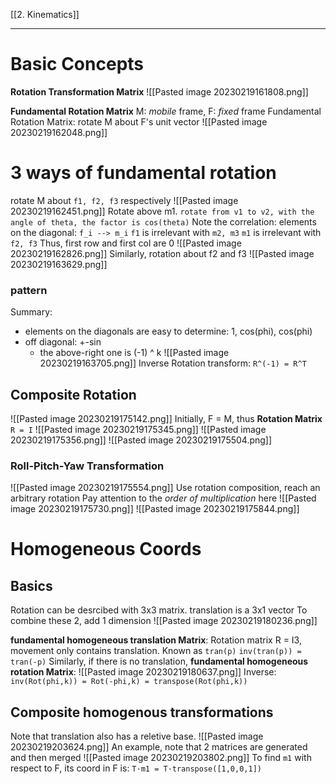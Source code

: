 [[2. Kinematics]]
****
# Basic Concepts
**Rotation Transformation Matrix**
![[Pasted image 20230219161808.png]]

**Fundamental Rotation Matrix**
M: _mobile_ frame, F: _fixed_ frame
Fundamental Rotation Matrix: rotate M about F's unit vector
![[Pasted image 20230219162048.png]]

# 3 ways of fundamental rotation
rotate M about `f1, f2, f3` respectively
![[Pasted image 20230219162451.png]]
Rotate above m1.
`rotate from v1 to v2, with the angle of theta, the factor is cos(theta)`
Note the correlation:
elements on the diagonal: `f_i --> m_i`
`f1` is irrelevant with `m2, m3`
`m1` is irrelevant with `f2, f3`
Thus, first row and first col are 0
![[Pasted image 20230219162826.png]]
Similarly, rotation about f2 and f3
![[Pasted image 20230219163629.png]]
### pattern
Summary:
- elements on the diagonals are easy to determine: 1, cos(phi), cos(phi)
- off diagonal: +-sin
	- the above-right one is (-1) ^ k
![[Pasted image 20230219163705.png]]
Inverse Rotation transform: `R^(-1) = R^T`

## Composite Rotation
![[Pasted image 20230219175142.png]]
Initially, F = M, thus **Rotation Matrix** `R = I`
![[Pasted image 20230219175345.png]]
![[Pasted image 20230219175356.png]]
![[Pasted image 20230219175504.png]]
### Roll-Pitch-Yaw Transformation
![[Pasted image 20230219175554.png]]
Use rotation composition, reach an arbitrary rotation
Pay attention to the _order of multiplication_ here
![[Pasted image 20230219175730.png]]
![[Pasted image 20230219175844.png]]


# Homogeneous Coords
## Basics
Rotation can be desrcibed with 3x3 matrix. translation is a 3x1 vector
To combine these 2, add 1 dimension
![[Pasted image 20230219180236.png]]

**fundamental homogeneous translation Matrix**: Rotation matrix R = I3, movement only contains translation. Known as `tran(p)`
`inv(tran(p)) = tran(-p)`
Similarly, if there is no translation, **fundamental homogeneous rotation Matrix**:
![[Pasted image 20230219180637.png]]
Inverse:
`inv(Rot(phi,k)) = Rot(-phi,k) = transpose(Rot(phi,k))`

## Composite homogenous transformations
Note that translation also has a reletive base.
![[Pasted image 20230219203624.png]]
An example, note that 2 matrices are generated and then merged
![[Pasted image 20230219203802.png]]
To find `m1` with respect to F, its coord in F is: `T·m1 = T·transpose([1,0,0,1])`


